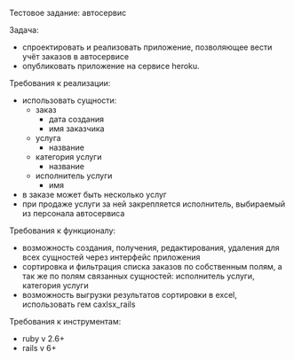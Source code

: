 Тестовое задание: автосервис

Задача:
- спроектировать и реализовать приложение, позволяющее вести учёт заказов в автосервисе
- опубликовать приложение на сервисе heroku.

Требования к реализации:
- использовать сущности:
	+ заказ
		* дата создания
		* имя заказчика
	+ услуга
		* название
	+ категория услуги
		* название
	+ исполнитель услуги
		* имя
- в заказе может быть несколько услуг
- при продаже услуги за ней закрепляется исполнитель, выбираемый из персонала автосервиса

Требования к функционалу:
- возможность создания, получения, редактирования, удаления для всех сущностей через интерфейс приложения
- сортировка и фильтрация списка заказов по собственным полям, а так же по полям связанных сущностей: исполнитель услуги, категория услуги
- возможность выгрузки результатов сортировки в excel, использовать гем caxlsx_rails

Требования к инструментам:
- ruby v 2.6+
- rails v 6+